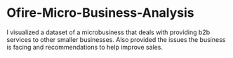 # Ofire-Micro-Business-Analysis
I visualized a dataset of a microbusiness that deals with providing b2b services to other smaller businesses.
Also provided the issues the business is facing and recommendations to help improve sales.
